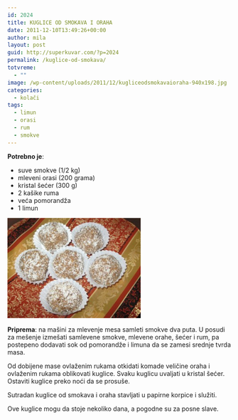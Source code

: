 ```yaml
---
id: 2024
title: KUGLICE OD SMOKAVA I ORAHA
date: 2011-12-10T13:49:26+00:00
author: mila
layout: post
guid: http://superkuvar.com/?p=2024
permalink: /kuglice-od-smokava/
totvreme:
  - ""
image: /wp-content/uploads/2011/12/kugliceodsmokavaioraha-940x198.jpg
categories:
  - kolači
tags:
  - limun
  - orasi
  - rum
  - smokve
---
```

**Potrebno je**:

  * suve smokve (1/2 kg)
  * mleveni orasi (200 grama)
  * kristal šećer (300 g)
  * 2 kašike ruma
  * veća pomorandža
  * 1 limun

[<img class="alignnone size-medium wp-image-9070" src="/wp-content/uploads/2011/12/kugliceodsmokavaioraha-300x225.jpg" alt="kugliceodsmokavaioraha" width="300" height="225" />](/wp-content/uploads/2011/12/kugliceodsmokavaioraha.jpg)

**Priprema**: na mašini za mlevenje mesa samleti smokve dva puta. U posudi za mešenje izmešati samlevene smokve, mlevene orahe, šećer i rum, pa postepeno dodavati sok od pomorandže i limuna da se zamesi srednje tvrda masa.

Od dobijene mase ovlaženim rukama otkidati komade veličine oraha i ovlaženim rukama oblikovati kuglice. Svaku kuglicu uvaljati u kristal šećer. Ostaviti kuglice preko noći da se prosuše.

Sutradan kuglice od smokava i oraha stavljati u papirne korpice i služiti.

Ove kuglice mogu da stoje nekoliko dana, a pogodne su za posne slave.

&nbsp;